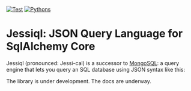 [![Test](https://github.com/kolypto/py-jessiql/workflows/Test/badge.svg)](/kolypto/py-jessiql/actions)
[![Pythons](https://img.shields.io/badge/python-3.9%E2%80%933.10-blue.svg)](noxfile.py)

Jessiql: JSON Query Language for SqlAlchemy Core
================================================

Jessiql (pronounced: Jessi-cal) is a successor to [MongoSQL](https://github.com/kolypto/py-mongosql):
a query engine that lets you query an SQL database using JSON syntax like this:

The library is under development. The docs are underway.

